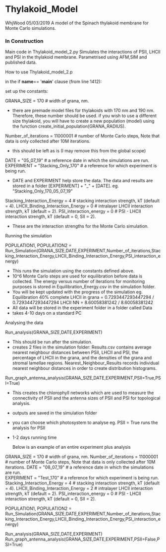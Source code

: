 # Thylakoid_Model
WhjWood 05/03/2019
A model of the Spinach thylakoid membrane for Monte Carlo simulations.
### In Construction ###
Main code in Thylakoid_model_2.py
Simulates the interactions of PSII, LHCII and PSI in the thylakoid membrane.
Parametrised using AFM,SIM and published data.


  How to use Thylakoid_model_2.p

in the if __name__== '__main__' clause (from line 1412):

set up the constants:

GRANA_SIZE = 170 # width of grana, nm.
- there are premade model files for thylakoids with 170 nm and 190 nm. Therefore, these number should be used.
if you wish to use a different size thylakoid, you will have to create a new population (model) using the function create_initial_population(GRANA_RADIUS).

Number_of_iterations = 11000001 # number of Monte Carlo steps, Note that data is only collected after 10M iterations.
- this should be left as is (I may remove this from the global scope)

DATE = "05_07_19"  # a reference date in which the simulations are run.
EXPERIMENT = "Stacking_Only_170"   # a reference for which experiment is being run.
- DATE and EXPERIMENT help store the data. The data and results are stored in a folder [EXPERIMENT] + "_" + [DATE].
eg. "Stacking_Only_170_05_07_19"

Stacking_Interaction_Energy = 4 # stacking interaction strength, kT (default = 4).
LHCII_Binding_Interaction_Energy = 0 # intralayer LHCII interaction strength, kT (default = 2).
PSI_interaction_energy = 0 # PSI - LHCII interaction strength, kT (default = 0, SII = 2).

- These are the interaction strengths for the Monte Carlo simulation.


Running the simulation

POPULATION1, POPULATION2 = Run_Simulation(GRANA_SIZE,DATE,EXPERIMENT,Number_of_iterations,Stacking_Interaction_Energy,LHCII_Binding_Interaction_Energy,PSI_interaction_energy)
- This runs the simulation using the constants defined above.
- 10^6 Monte Carlo steps are used for equilibration before data is collected. The energy versus number of iterations for monitoring purposes is stored in Equilibration_Energy.csv in the simulation folder.
- You will be kept updated with the progress of the simulation eg.
Equilibration 40% complete
 LHCII in grana =  0.7293447293447294 / 0.7293447293447294
 LHCII NN =  8.60058381242 / 8.60058381242
- All data will be stored in the experiment folder in a folder called Data
- takes 4-10 days on a standard PC


Analysing the data

Run_analysis(GRANA_SIZE,DATE,EXPERIMENT)
- This should be run after the simulation.
- creates 2 files in the simulation folder: Results.csv contains average nearest neighbour distances between PSII, LHCII and PSI, the percentage of LHCII in the grana, and the densities of the grana and stromal lamellae regions. 
Nearest_Neighbour_Results records individual nearest neighbour distances in order to create distribution histograms.

Run_graph_antenna_analysis(GRANA_SIZE,DATE,EXPERIMENT,PSII=True,PSI=True)
- This creates the chlorophyll networks which are used to measure the connectivity of PSII and the antenna sizes of PSII and PSI for topological analysis.
- outputs are saved in the simulation folder
- you can choose which photosystem to analyse eg. PSII = True runs the analysis for PSII
- 1-2 days running time



   Below is an example of an entire experiment plus analysis

GRANA_SIZE = 170 # width of grana, nm.
Number_of_iterations = 11000001 # number of Monte Carlo steps, Note that data is only collected after 10M iterations.
DATE = "08_07_19"  # a reference date in which the simulations are run.  
EXPERIMENT = "Test_170"   # a reference for which experiment is being run.
Stacking_Interaction_Energy = 4 # stacking interaction strength, kT (default = 4).
LHCII_Binding_Interaction_Energy = 2 # intralayer LHCII interaction strength, kT (default = 2).
PSI_interaction_energy = 0 # PSI - LHCII interaction strength, kT (default = 0, SII = 2).

POPULATION1, POPULATION2 = Run_Simulation(GRANA_SIZE,DATE,EXPERIMENT,Number_of_iterations,Stacking_Interaction_Energy,LHCII_Binding_Interaction_Energy,PSI_interaction_energy)

Run_analysis(GRANA_SIZE,DATE,EXPERIMENT)
Run_graph_antenna_analysis(GRANA_SIZE,DATE,EXPERIMENT,PSII=False,PSI=True)




